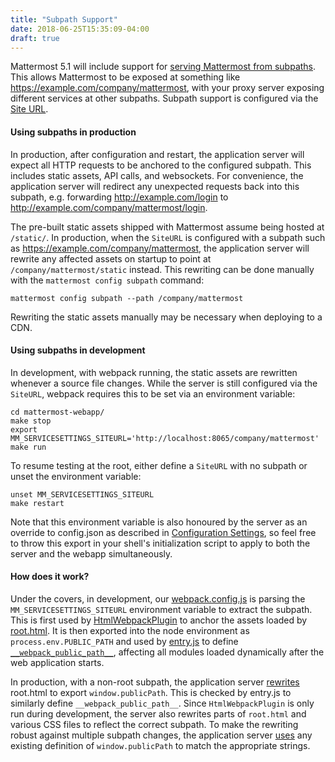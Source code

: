 ```yaml
---
title: "Subpath Support"
date: 2018-06-25T15:35:09-04:00
draft: true
---
```

Mattermost 5.1 will include support for [serving Mattermost from subpaths](https://mattermost.atlassian.net/browse/MM-10366). This allows Mattermost to be exposed at something like https://example.com/company/mattermost, with your proxy server exposing different services at other subpaths. Subpath support is configured via the [Site URL](https://docs.mattermost.com/administration/config-settings.html?highlight=siteurl#site-url). 

#### Using subpaths in production

In production, after configuration and restart, the application server will expect all HTTP requests to be anchored to the configured subpath. This includes static assets, API calls, and websockets. For convenience, the application server will redirect any unexpected requests back into this subpath, e.g. forwarding http://example.com/login to http://example.com/company/mattermost/login.

The pre-built static assets shipped with Mattermost assume being hosted at `/static/`. In production, when the `SiteURL` is configured with a subpath such as https://example.com/company/mattermost, the application server will rewrite any affected assets on startup to point at `/company/mattermost/static` instead. This rewriting can be done manually with the `mattermost config subpath` command:

```
mattermost config subpath --path /company/mattermost
```

Rewriting the static assets manually may be necessary when deploying to a CDN.

#### Using subpaths in development

In development, with webpack running, the static assets are rewritten whenever a source file changes. While the server is still configured via the `SiteURL`, webpack requires this to be set via an environment variable:
```
cd mattermost-webapp/
make stop
export MM_SERVICESETTINGS_SITEURL='http://localhost:8065/company/mattermost'
make run
```

To resume testing at the root, either define a `SiteURL` with no subpath or unset the environment variable:
```
unset MM_SERVICESETTINGS_SITEURL
make restart
```

Note that this environment variable is also honoured by the server as an override to config.json as described in [Configuration Settings](https://docs.mattermost.com/administration/config-settings.html#configuration-settings), so feel free to throw this export in your shell's initialization script to apply to both the server and the webapp simultaneously.

#### How does it work?

Under the covers, in development, our [webpack.config.js](https://github.com/mattermost/mattermost-webapp/blob/daefd1c76844612f3aaccfb5e42f12000e59cbfd/webpack.config.js#L136) is parsing the `MM_SERVICESETTINGS_SITEURL` environment variable to extract the subpath. This is first used by [HtmlWebpackPlugin](https://webpack.js.org/plugins/html-webpack-plugin/) to anchor the assets loaded by [root.html](https://github.com/mattermost/mattermost-webapp/blob/master/root.html). It is then exported into the node environment as `process.env.PUBLIC_PATH` and used by [entry.js](https://github.com/mattermost/mattermost-webapp/blob/master/entry.js) to define [`__webpack_public_path__`](https://webpack.js.org/guides/public-path/), affecting all modules loaded dynamically after the web application starts.

In production, with a non-root subpath, the application server [rewrites](https://github.com/mattermost/mattermost-server/blob/dd35ad43caab407cc70ef3b153b3f94d57242ed9/utils/subpath.go#L26) root.html to export `window.publicPath`. This is checked by entry.js to similarly define `__webpack_public_path__`. Since `HtmlWebpackPlugin` is only run during development, the server also rewrites parts of `root.html` and various CSS files to reflect the correct subpath. To make the rewriting robust against multiple subpath changes, the application server [uses](https://github.com/mattermost/mattermost-server/blob/dd35ad43caab407cc70ef3b153b3f94d57242ed9/utils/subpath.go#L50) any existing definition of `window.publicPath` to match the appropriate strings.
